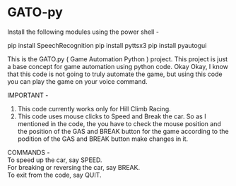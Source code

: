 # GATO-py
Install the following modules using the power shell -  

pip install SpeechRecognition
pip install pyttsx3 
pip install pyautogui  

This is the GATO.py ( Game Automation Python ) project. This project is just a base concept for game automation using python code. Okay Okay, I know that this code is not going to truly automate the game, but using this code you can play the game on your voice command.  

IMPORTANT - 
1. This code currently works only for Hill Climb Racing. 
2. This code uses mouse clicks to Speed and Break the car. So as I mentioned in the code, the you have to check the mouse position and the position of the GAS and BREAK button for the game according to the podition of the GAS and BREAK button make changes in it.  

COMMANDS -                                                              
To speed up the car, say SPEED.                                                            
For breaking or reversing the car, say BREAK.                                                                               
To exit from the code, say QUIT.                                                                

